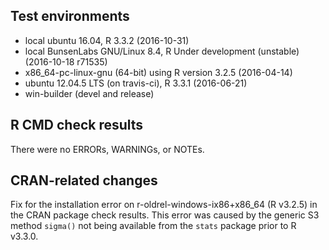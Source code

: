 ## Test environments
* local ubuntu 16.04, R 3.3.2 (2016-10-31)
* local BunsenLabs GNU/Linux 8.4, R Under development (unstable) (2016-10-18 r71535)
* x86_64-pc-linux-gnu (64-bit) using R version 3.2.5 (2016-04-14)
* ubuntu 12.04.5 LTS (on travis-ci), R 3.3.1 (2016-06-21)
* win-builder (devel and release)

## R CMD check results
There were no ERRORs, WARNINGs, or NOTEs. 

## CRAN-related changes
Fix for the installation error on r-oldrel-windows-ix86+x86_64 (R v3.2.5) in the CRAN package check results. This error was caused by the generic S3 method `sigma()` not being available from the `stats` package prior to R v3.3.0.
